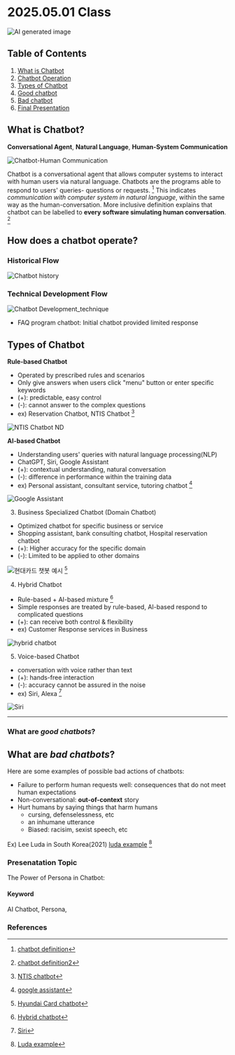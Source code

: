 # 2025.05.01 Class

![AI generated image](./AI-generated%20image.png)

## Table of Contents

1. [What is Chatbot](#what-is-chatbot)
2. [Chatbot Operation](#how-does-a-chatbot-operate)
3. [Types of Chatbot](#types-of-chatbot)
4. [Good chatbot](#what-are-good-chatbots)
5. [Bad chatbot](#what-are-bad-chatbots)
6. [Final Presentation](#presenatation-topic)


## What is Chatbot? 

**Conversational Agent**, **Natural Language**, **Human-System Communication**

![Chatbot-Human Communication](./Chatbot-Human%20Communication.png)

Chatbot is a conversational agent that allows computer systems to interact with human users via natural language.
Chatbots are the programs able to respond to users' queries- questions or requests. [^1] This indicates *communication with computer system in natural language*, within the same way as the human-conversation. More inclusive definition explains that chatbot can be labelled to **every software simulating human conversation**. [^2]

## How does a chatbot operate?

### Historical Flow

![Chatbot history](./Chatbot%20history.png)



### Technical Development Flow 

![Chatbot Development_technique](./Chatbot%20Development_technique.png)

- FAQ program chatbot: Initial chatbot provided limited response 

## Types of Chatbot 

**Rule-based Chatbot**

- Operated by prescribed rules and scenarios 
- Only give answers when users click "menu" button or enter specific keywords
- (+): predictable, easy control
- (-): cannot answer to the complex questions
- ex) Reservation Chatbot, NTIS Chatbot [^3]

![NTIS Chatbot ND](https://i.ytimg.com/vi/Fu6ztIDDtsM/sddefault.jpg) 

**AI-based Chatbot**

- Understanding users' queries with natural language processing(NLP)
- ChatGPT, Siri, Google Assistant
- (+): contextual understanding, natural conversation
- (-): difference in performance within the training data
- ex) Personal assistant, consultant service, tutoring chatbot [^4]

![Google Assistant](https://www.cnet.com/a/img/resize/1f2be024ea05e55ce273e4f410c21a1fb2b3a1ff/hub/2018/05/08/4b33a302-0d8c-4dde-985d-f6a63b6e96fe/google-io-2018-google-assistant-7136.jpg?auto=webp&fit=crop&height=1200&width=1200)

3. Business Specialized Chatbot (Domain Chatbot)

- Optimized chatbot for specific business or service
- Shopping assistant, bank consulting chatbot, Hospital reservation chatbot
- (+): Higher accuracy for the specific domain
- (-): Limited to be applied to other domains 

![현대카드 챗봇 예시](https://cdn.apple-economy.com/news/photo/201708/35252_20365_1025.jpg) [^5]

4. Hybrid Chatbot 

- Rule-based + AI-based mixture [^6]
- Simple responses are treated by rule-based, AI-based respond to complicated questions 
- (+): can receive both control & flexibility
- ex) Customer Response services in Business

![hybrid chatbot](https://tovie.ai/wp-content/uploads/2023/10/dialog_003-1024x576.jpg)

5. Voice-based Chatbot

- conversation with voice rather than text
- (+): hands-free interaction
- (-): accuracy cannot be assured in the noise
- ex) Siri, Alexa [^7]

![Siri](https://i.pinimg.com/736x/6b/bc/33/6bbc337c7861b34924507061b7ef0137.jpg)

---




### What are *good chatbots*? 

## What are *bad chatbots*?

Here are some examples of possible bad actions of chatbots:

- Failure to perform human requests well: consequences that do not meet human expectations
- Non-conversational: **out-of-context** story
- Hurt humans by saying things that harm humans
    - cursing, defenselessness, etc
    - an inhumane utterance
    - Biased: racisim, sexist speech, etc

Ex) Lee Luda in South Korea(2021)
[luda example](https://www.techtimes.com/articles/255964/20210114/south-korea-ai-chatbot-gets-suspended-facebook-abusive-insulting-comments.htm) [^8]


### Presenatation Topic

The Power of Persona in Chatbot:  

#### Keyword

AI Chatbot, Persona, 


### References
[^1]: [chatbot definition](https://ko.wikipedia.org/wiki/%EC%B1%97%EB%B4%87)
[^2]: [chatbot definition2](https://www.oracle.com/kr/chatbots/what-is-a-chatbot/)
[^3]: [NTIS chatbot](https://www.ntis.go.kr/ThMain.do)
[^4]: [google assistant](https://assistant.google.com/intl/ko_kr/learn/)
[^5]: [Hyundai Card chatbot](https://www.hyundaicard.com/cpu/cs/CPUCS0201_01.hc)
[^6]: [Hybrid chatbot](https://www.upstage.ai/blog/ko/ai-chatbots-for-business)
[^7]: [Siri](https://www.apple.com/siri/#:~:text=Get%20everyday%20tasks%20done%20using%20only%20your,request.%20Built%20into%20all%20your%20Apple%20devices.)
[^8]: [Luda example](https://www.techtimes.com/articles/255964/20210114/south-korea-ai-chatbot-gets-suspended-facebook-abusive-insulting-comments.htm)
